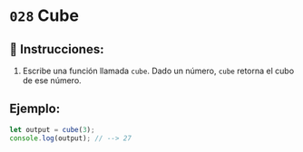 # `028` Cube

## 📝 Instrucciones:

1. Escribe una función llamada `cube`. Dado un número, `cube` retorna el cubo de ese número.

## Ejemplo:

```Javascript
let output = cube(3);
console.log(output); // --> 27
```